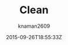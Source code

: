 ---
title: "Clean"
github: https://github.com/knaman2609/clean
demo: http://knaman2609.github.io/clean/
author: knaman2609

ssg:
  - Jekyll
cms:
  - No Cms
date: 2015-09-26T18:55:33Z
github_branch: master
description: "A clean jekyll theme."
stale: true
---